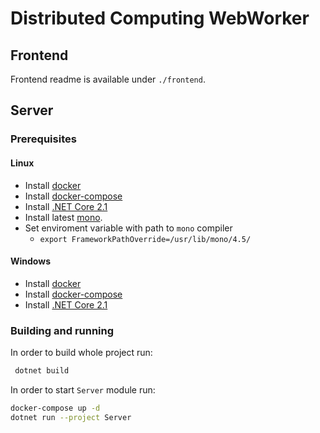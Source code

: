 # Distributed Computing WebWorker

## Frontend

Frontend readme is available under `./frontend`.

## Server

### Prerequisites

#### Linux

- Install [docker](https://www.docker.com/get-started)
- Install [docker-compose](https://docs.docker.com/compose/install/)
- Install [.NET Core 2.1](https://www.microsoft.com/net/download/dotnet-core/2.1)
- Install latest [mono](https://www.mono-project.com/docs/getting-started/install/).
- Set enviroment variable with path to `mono` compiler
  - `export FrameworkPathOverride=/usr/lib/mono/4.5/`

#### Windows

- Install [docker](https://www.docker.com/get-started)
- Install [docker-compose](https://docs.docker.com/compose/install/)
- Install [.NET Core 2.1](https://www.microsoft.com/net/download/dotnet-core/2.1)

### Building and running

In order to build whole project run:

```bash
 dotnet build
```

In order to start `Server` module run:

```bash
docker-compose up -d
dotnet run --project Server
```
